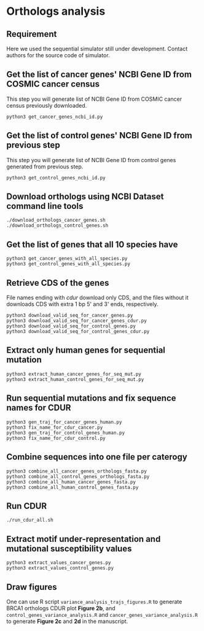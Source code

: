 # Orthologs analysis

## Requirement
Here we used the sequential simulator still under development. Contact authors for the source code of simulator.

## Get the list of cancer genes' NCBI Gene ID from COSMIC cancer census
This step you will generate list of NCBI Gene ID from COSMIC cancer census previously downloaded.

```console
python3 get_cancer_genes_ncbi_id.py
```

## Get the list of control genes' NCBI Gene ID from previous step
This step you will generate list of NCBI Gene ID from control genes generated from previous step.

```console
python3 get_control_genes_ncbi_id.py
```

## Download orthologs using NCBI Dataset command line tools

```console
./download_orthologs_cancer_genes.sh
./download_orthologs_control_genes.sh
```

## Get the list of genes that all 10 species have
```console
python3 get_cancer_genes_with_all_species.py
python3 get_control_genes_with_all_species.py
```

## Retrieve CDS of the genes
File names ending with *cdur* download only CDS, and the files without it downloads CDS with extra 1 bp 5' and 3' ends, respectively.
```console
python3 download_valid_seq_for_cancer_genes.py
python3 download_valid_seq_for_cancer_genes_cdur.py
python3 download_valid_seq_for_control_genes.py
python3 download_valid_seq_for_control_genes_cdur.py
```

## Extract only human genes for sequential mutation
```console
python3 extract_human_cancer_genes_for_seq_mut.py
python3 extract_human_control_genes_for_seq_mut.py
```

## Run sequential mutations and fix sequence names for CDUR
```console
python3 gen_traj_for_cancer_genes_human.py
python3 fix_name_for_cdur_cancer.py
python3 gen_traj_for_control_genes_human.py
python3 fix_name_for_cdur_control.py
```

## Combine sequences into one file per caterogy
```console
python3 combine_all_cancer_genes_orthologs_fasta.py
python3 combine_all_control_genes_orthologs_fasta.py
python3 combine_all_human_cancer_genes_fasta.py
python3 combine_all_human_control_genes_fasta.py
```

## Run CDUR
```console
./run_cdur_all.sh
```

## Extract motif under-representation and mutational susceptibility values
```console
python3 extract_values_cancer_genes.py
python3 extract_values_control_genes.py
```

## Draw figures
One can use R script `variance_analysis_trajs_figures.R` to generate BRCA1 orthologs CDUR plot **Figure 2b**, and `control_genes_variance_analysis.R` and `cancer_genes_variance_analysis.R` to generate **Figure 2c** and **2d** in the manuscript.

